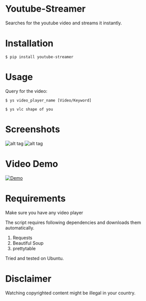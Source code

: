 # Youtube-Streamer

Searches for the youtube video and streams it instantly.


# Installation
```
$ pip install youtube-streamer
```

# Usage
Query for the video:
```
$ ys video_player_name [Video/Keyword]
```

```
$ ys vlc shape of you
```

# Screenshots
![alt tag](https://github.com/dushyantRathore/Youtube-Streamer/blob/master/screenshots/1.png)
![alt tag](https://github.com/dushyantRathore/Youtube-Streamer/blob/master/screenshots/2.png)


# Video Demo

[![Demo](https://i.ytimg.com/vi/KX4ez2TU0mk/2.jpg?time=1491617596404)](https://www.youtube.com/watch?v=KX4ez2TU0mk)

# Requirements

Make sure you have any video player

The script requires following dependencies and downloads them automatically.

1. Requests
2. Beautiful Soup
3. prettytable


Tried and tested on Ubuntu.

# Disclaimer

Watching copyrighted content might be illegal in your country.
